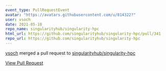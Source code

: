 ```yaml
---
event_type: PullRequestEvent
avatar: "https://avatars.githubusercontent.com/u/814322?"
user: vsoch
date: 2021-05-10
repo_name: singularityhub/singularity-hpc
html_url: https://github.com/singularityhub/singularity-hpc/pull/341
repo_url: https://github.com/singularityhub/singularity-hpc
---
```


<a href='https://github.com/vsoch' target='_blank'>vsoch</a> merged a pull request to <a href='https://github.com/singularityhub/singularity-hpc' target='_blank'>singularityhub/singularity-hpc</a>

<a href='https://github.com/singularityhub/singularity-hpc/pull/341' target='_blank'>View Pull Request</a>